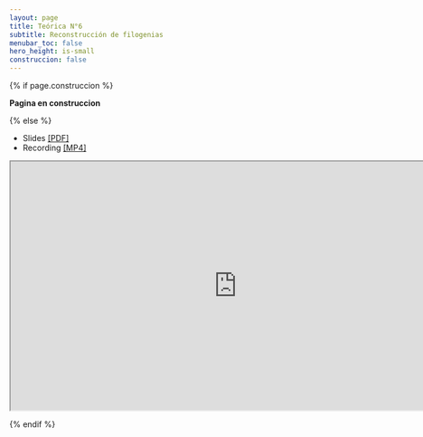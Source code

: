 ```yaml
---
layout: page
title: Teórica N°6
subtitle: Reconstrucción de filogenias
menubar_toc: false
hero_height: is-small
construccion: false
---
```


{% if page.construccion %}

**Pagina en construccion**

{% else %}

- Slides [[PDF]](https://drive.google.com/file/d/11jloxEKYKCAYKFyTgtb3ztOVOWXOWiNO/view?usp=sharing)
- Recording [[MP4]](https://drive.google.com/file/d/18njeGvEddr9mcPBKF69ckBQCaSVipKo5/view?usp=sharing) 

<iframe src="https://drive.google.com/file/d/18njeGvEddr9mcPBKF69ckBQCaSVipKo5/preview" width="800" height="440"></iframe> 

{% endif %}
